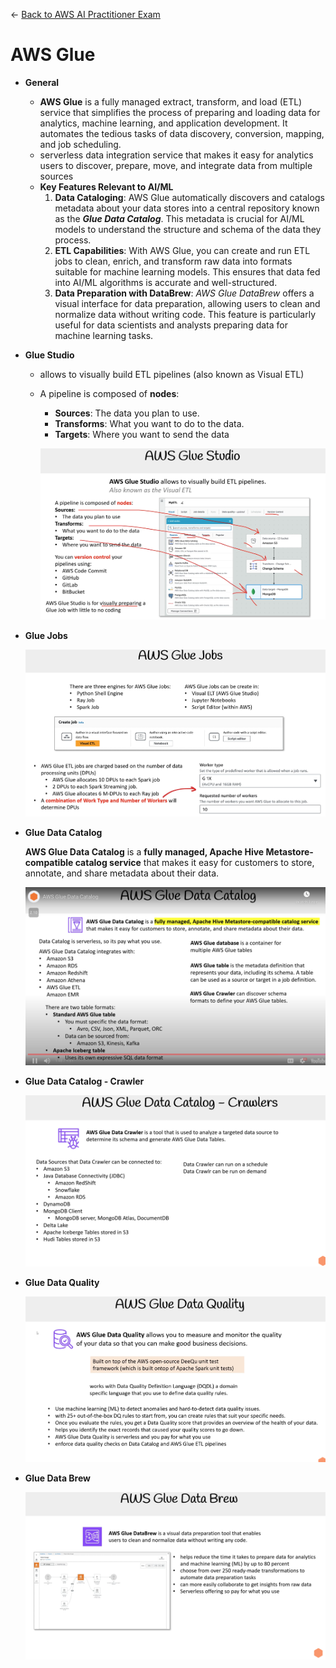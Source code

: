 ← [Back to AWS AI Practitioner Exam](../AWS%20AI%20Practitioner%20Exam.md)

# AWS Glue

- **General**
    - **AWS Glue** is a fully managed extract, transform, and load (ETL) service that simplifies the process of preparing and loading data for analytics, machine learning, and application development. It automates the tedious tasks of data discovery, conversion, mapping, and job scheduling.
    - serverless data integration service that makes it easy for analytics users to discover, prepare, move, and integrate data from multiple sources
    - **Key Features Relevant to AI/ML**
        1. **Data Cataloging**: AWS Glue automatically discovers and catalogs metadata about your data stores into a central repository known as the ***Glue Data Catalog***. This metadata is crucial for AI/ML models to understand the structure and schema of the data they process.
        2. **ETL Capabilities**: With AWS Glue, you can create and run ETL jobs to clean, enrich, and transform raw data into formats suitable for machine learning models. This ensures that data fed into AI/ML algorithms is accurate and well-structured.
        3. **Data Preparation with DataBrew**: *AWS Glue DataBrew* offers a visual interface for data preparation, allowing users to clean and normalize data without writing code. This feature is particularly useful for data scientists and analysts preparing data for machine learning tasks.
    
- **Glue Studio**
    - allows to visually build ETL pipelines (also known as Visual ETL)
    - A pipeline is composed of **nodes**:
        - **Sources**: The data you plan to use.
        - **Transforms**: What you want to do to the data.
        - **Targets**: Where you want to send the data
        
        ![image.png](AWS%20Glue/image.png)
        
- **Glue Jobs**
    
    ![image.png](AWS%20Glue/image%201.png)
    
- **Glue Data Catalog**
    
    **AWS Glue Data Catalog** is a **fully managed, Apache Hive Metastore-compatible catalog service** that makes it easy for customers to store, annotate, and share metadata about their data.
    
    ![image.png](AWS%20Glue/image%202.png)
    
- **Glue Data Catalog - Crawler**
    
    ![image.png](AWS%20Glue/image%203.png)
    
- **Glue Data Quality**
    
    ![image.png](AWS%20Glue/image%204.png)
    
- **Glue Data Brew**
    
    ![image.png](AWS%20Glue/image%205.png)